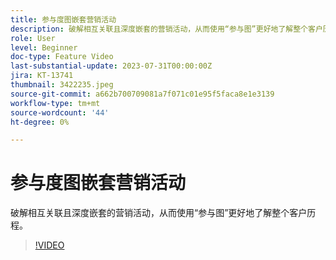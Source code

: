 ```yaml
---
title: 参与度图嵌套营销活动
description: 破解相互关联且深度嵌套的营销活动，从而使用“参与图”更好地了解整个客户历程。
role: User
level: Beginner
doc-type: Feature Video
last-substantial-update: 2023-07-31T00:00:00Z
jira: KT-13741
thumbnail: 3422235.jpeg
source-git-commit: a662b700709081a7f071c01e95f5faca8e1e3139
workflow-type: tm+mt
source-wordcount: '44'
ht-degree: 0%

---
```



# 参与度图嵌套营销活动

破解相互关联且深度嵌套的营销活动，从而使用“参与图”更好地了解整个客户历程。

>[!VIDEO](https://video.tv.adobe.com/v/3422235/?learn=on)
